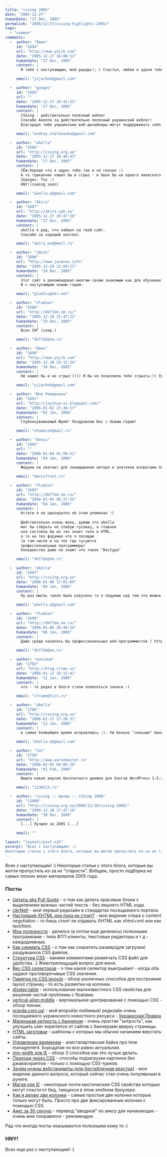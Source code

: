 ```yaml
---
title: "cssing 2005"
date: "2005-12-27"
humanDate: "27 Dec, 2005"
permalink: "2005/12/27/cssing-highlights-2005/"
tags: 
  - "common"
comments: 
  -  author: "Ёжик"
     id: "2684"
     url: "http://www.yojik.com"
     date: "2005-12-27 16:08:12"
     humandate: "27 Dec, 2005"
     content: | 
       И тебя с наступающим, мой рыцарь!;-) Счастья, любви и удачи тебе в новом году:-*

     email: "yijachok@gmail.com"

  -  author: "ganges"
     id: "2685"
     url: ""
     date: "2005-12-27 18:41:53"
     humandate: "27 Dec, 2005"
     content: | 
       CSSing - действительно полезный веблог
       Спасибо Акелла за действительно полезный украинский веблог! 
       Благодаря тебе украинские веб-дизайнеры могут поддерживать себя в тонусе :) Так держать и больше постов!

     email: "andrey.stefanenko@gmail.com"

  -  author: "akella"
     id: "2686"
     url: "http://cssing.org.ua"
     date: "2005-12-27 18:46:43"
     humandate: "27 Dec, 2005"
     content: | 
       2Ёж:Хорошо что я адрес тебе так и не сказал :)
       А то тушканчик нашел бы и сгрыз - и было бы на одного киевского студента меньше в мире.
       2Ganges: Tnx :)
       HNY!(coming soon)

     email: "akella.a@gmail.com"

  -  author: "Akira"
     id: "2687"
     url: "http://akira.spb.su"
     date: "2005-12-27 20:47:38"
     humandate: "27 Dec, 2005"
     content: | 
       akella я рад, что набрел на твой сайт.
       Спасибо за хороший контент.

     email: "akira_bad@mail.ru"

  -  author: "c0nst"
     id: "2688"
     url: "http://www.javenue.info"
     date: "2005-12-29 12:59:23"
     humandate: "29 Dec, 2005"
     content: | 
       Этот сайт я рекомендовал многим своим знакомым как для обучения верстке, так и просто для чтения. Всего хорошего.
       И с наступающим новым годом.

     email: "glad2cu@ukr.net"

  -  author: "Vladson"
     id: "2689"
     url: "http://dkflbk.nm.ru/"
     date: "2005-12-29 15:47:22"
     humandate: "29 Dec, 2005"
     content: | 
       Всех СНГ (сокр.)

     email: "dkflbk@nm.ru"

  -  author: "Ёжик"
     id: "2690"
     url: "http://www.yojik.com"
     date: "2005-12-30 15:15:34"
     humandate: "30 Dec, 2005"
     content: | 
       Не нашел бы и не сгрыз:)))) Я бы не позволила тебя сгрызть:)) Удачи тебе и всего-всего;-)

     email: "yijachok@gmail.com"

  -  author: "Юля Ромашкина"
     id: "2691"
     url: "http://joyshua-xc.blogspot.com/"
     date: "2006-01-02 23:36:17"
     humandate: "02 Jan, 2006"
     content: | 
       Глубокоуважаемый Юрий! Поздравляю Вас с Новым годом!

     email: "shumacat@mail.ru"

  -  author: "Denix"
     id: "2692"
     url: ""
     date: "2006-01-04 01:50:51"
     humandate: "04 Jan, 2006"
     content: | 
       Форума не хватает для закидывания автора и знатоков вопросами по верстке :)

     email: "denixfront.ru"

  -  author: "Vladson"
     id: "2693"
     url: "http://dkflbk.nm.ru/"
     date: "2006-01-04 05:37:54"
     humandate: "04 Jan, 2006"
     content: | 
       Кстати я не однократно об этом упомянал :) 
       
       Действительно очень жаль, думаю что akella 
       мог бы собрать не слабую тусовку, а главное 
       она состояла бы из тех знает толк в HTML. 
       а то на тех форумах что я посещаю 
       (в том числе и на тех где тусуются 
       профессиональные программеры) 
       большенство даже не знают что такое "Doctype"

     email: "dkflbk@nm.ru"

  -  author: "akella"
     id: "2697"
     url: "http://cssing.org.ua"
     date: "2006-01-06 17:01:09"
     humandate: "06 Jan, 2006"
     content: | 
       Ну раз мысль такая была озвучена то я подумаю над тем что можно сделать...

     email: "akella.a@gmail.com"

  -  author: "Vladson"
     id: "2698"
     url: "http://dkflbk.nm.ru/"
     date: "2006-01-06 20:49:24"
     humandate: "06 Jan, 2006"
     content: | 
       Даже среди казалось бы профессиональных веб-программистов ( http://phpclub.ru/talk/showthread.php?s=&amp;threadid=78565 ) поподаются люди думающие что стандарты нужны или для прикола или для самоудовлетворения...

     email: "dkflbk@nm.ru"

  -  author: "maximum"
     id: "2703"
     url: "http://blog.crime.su"
     date: "2006-01-12 10:12:41"
     humandate: "12 Jan, 2006"
     content: | 
       что - то редко в блоге стали появляться записи :(

     email: "iframe@list.ru"

  -  author: "akella"
     id: "2706"
     url: "http://cssing.org.ua"
     date: "2006-01-12 17:20:31"
     humandate: "12 Jan, 2006"
     content: | 
       в самое ближайшее время исправляюсь :). Уж больно "сильные" были последние 2 месяца...

     email: "akella.a@gmail.com"

  -  author: "Jet"
     id: "2756"
     url: "http://www.warezmaster.ru"
     date: "2006-02-01 04:06:39"
     humandate: "01 Feb, 2006"
     content: | 
       Вышла новая версия бесплатного движка для блогов WordPress 1.5.2 (на котором и работает этот сайт).

     email: "123@123.ru"

  -  author: "cssing :: Архив :: CSSing 2008"
     id: "13900"
     url: "http://cssing.org.ua/2008/12/30/cssing-2008/"
     date: "2008-12-30 17:47:19"
     humandate: "30 Dec, 2008"
     content: | 
       [...] Лучшее за 2005 [...]

     email: ""

layout: "layouts/post.njk"
excerpt: "Всех с наступающим! :)
Некоторые статьи с этого блога, которые вы могли пропустить из-за их \"старости\". Вобщем, просто подборка не самых плохих моих материалов 2005 года."
---
```


Всех с наступающим! :)
Некоторые статьи с этого блога, которые вы могли пропустить из-за их "старости". Вобщем, просто подборка не самых плохих моих материалов 2005 года.<!--more-->
<h3>Посты</h3>
<ul>
<li><a href="http://cssing.org.ua/2005/01/19/aka-pull-quote/">Цитаты aka Pull Quote</a> - о том как делать красивые блоки с выделением важных частей текста - без лишнего HTML кода.</li>
<li><a href="http://cssing.org.ua/2005/02/16/ukrnet/">UkrNet!</a> - мой первый редизайн в стандартах посещаемого портала.</li>
<li><a href="http://cssing.org.ua/2005/02/25/xhtml-worth-or-not/">Настоящий XHTML или пока не стоит?</a> - мое видение спора о content negotiation  - то бишь стоит ли отдавать XHTML как xhtml+xml или как text/html.</li>
<li><a href="http://cssing.org.ua/2005/03/21/useful-progs/">Мои полезности</a> - делился (а потом еще делились) полезными програмками - типа ФТП клиенты, текстовые редакторы и т д - каждодневные.</li>
<li><a href="http://cssing.org.ua/2005/04/07/gzipping-your-css/">Как сжимать CSS</a> - о том как сократить размер(для загрузки) раздувшихся CSS файлов.</li>
<li><a href="http://cssing.org.ua/2005/04/22/css-organization/">Структура CSS</a> - какими комментами размечать CSS файл для удобства. :) Животрепещущий вопрос для меня.</li>
<li><a href="http://cssing.org.ua/2005/06/09/css-selectors-weight/">Вес CSS селекторов</a> -  о том какой селектор выигрывает - когда оба задают противоречивые CSS значения.</li>
<li><a href="http://cssing.org.ua/2005/06/29/css-layout/">Памятка по CSS layouts</a> - обзор различных способов для построения layout страниц - то есть разметки на колонки.</li>
<li><a href="http://cssing.org.ua/2005/07/03/display-table/">display:table</a> - использование малоизвестного CSS свойства для решения частой проблемы с floatами.</li>
<li><a href="http://cssing.org.ua/2005/07/14/vertical-align-middle/">vertical-align:middle</a> - вертикальное центрирование с помощью CSS - обзор техник.</li>
<li><a href="http://cssing.org.ua/2005/07/23/pravda-com-ua-web-standards/">pravda.com.ua!</a> - мой второй(и любимый) редизайн очень посещаемого украинского  новостного ресурса - <a href="http://pravda.com.ua/">Украинская Правда</a></li>
<li><a href="http://cssing.org.ua/2005/07/29/css-banner-tip/">Маленькая хитрость с баннером</a> - очень простая "хитрость", как улучшить user experience от сайтов с баннерами вверху страницы. </li>
<li><a href="http://cssing.org.ua/2005/08/24/my-xhtml-template/">HTML заготовки</a> - шаблоны с которых мы  обычно начинаем верстать сайты.</li>
<li><a href="http://cssing.org.ua/2005/08/28/time-management/">Управление временем</a> - алистапартовская байка про time management. Бородатая но все равно актуальная.</li>
<li><a href="http://cssing.org.ua/2005/09/02/min-width-for-ie/">min-width для IE</a> - обзор 3 способов как это лучше делать.</li>
<li><a href="http://cssing.org.ua/2005/09/27/preload-by-css/">Прелоад через CSS</a>  - способы подзагрузки картинок без джаваскриптов - только с помощью CSS-триков.</li>
<li><a href="http://cssing.org.ua/2005/10/31/why-web-standards/">Зачем нужны вебстандарты (или бестабличная верстка)</a> - мое видение данного вопроса, который сейчас стал очень популярным в рунете.</li>
<li><a href="http://cssing.org.ua/2005/11/11/ie-magic/">Магия для IE</a> - некоторые почти мистические CSS свойства которые могут спасти от бед, таящихся в этом злобном броузере.</li>
<li><a href="http://cssing.org.ua/2005/11/24/css-simple-two-columns/">Как я делаю две колонки</a> - самые простыe две колонки которые только могут быть. Просто про две фиксированные колонки с помощью CSS.</li>
<li><a href="http://cssing.org.ua/2005/11/28/rasmus-30-second-ajax-tutorial-on-russian/">Аякс за 30 секунд</a> - перевод "вводной" по аяксу для начинающих - очень мне понравился - рекомендую.</li>
</ul>
Рад что иногда посты оказываются полезными кому то :)
<h3>HNY!</h3>
Всех еще раз с наступающим! :)
